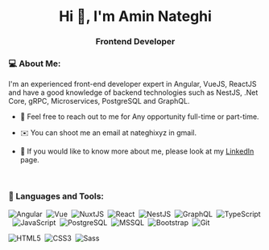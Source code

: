 <h1 align="center">Hi 👋, I'm Amin Nateghi</h1>
<h3 align="center">Frontend Developer</h3>

<h3>💻 About Me:</h3>

I'm an experienced front-end developer expert in Angular, VueJS, ReactJS and have a good knowledge of backend technologies such as NestJS, .Net Core, gRPC, Microservices, PostgreSQL and GraphQL.

- 💬  Feel free to reach out to me for Any opportunity full-time or part-time.

- ✉️ You can shoot me an email at nateghixyz in gmail.

- 📄 If you would like to know more about me, please look at my [LinkedIn](https://www.linkedin.com/in/amin-nateghi/) page.

</br>

<h3>🧰 Languages and Tools:</h3>

![Angular](https://shields.io/badge/-Angular-c3002f)&nbsp;
![Vue](https://shields.io/badge/-Vue-3fb27f)&nbsp;
![NuxtJS](https://shields.io/badge/-Nuxt-00dc82)&nbsp;
![React](https://shields.io/badge/-React-blue)&nbsp;
![NestJS](https://shields.io/badge/-NestJS-ea2845)&nbsp;
![GraphQL](https://shields.io/badge/-GrapgQL-e10098)&nbsp;
![TypeScript](https://shields.io/badge/-TypeScript-2f74c0)&nbsp;
![JavaScript](https://shields.io/badge/-JavaScript-fcdc00)&nbsp;
![PostgreSQL](https://shields.io/badge/-PostgreSQL-31648c)&nbsp;
![MSSQL](https://shields.io/badge/-MSSQL-7c1014)&nbsp;
![Bootstrap](https://shields.io/badge/-Bootstrap-7952b3)&nbsp;
![Git](https://shields.io/badge/-Git-e24329)&nbsp;

![HTML5](https://shields.io/badge/-HTML5-orange)&nbsp;
![CSS3](https://shields.io/badge/-CSS3-blue)&nbsp;
![Sass](https://shields.io/badge/-SCSS-ff69b4)&nbsp;

<!-- https://visitor-badge.laobi.icu/badge?page_id=AminNateghi -->
